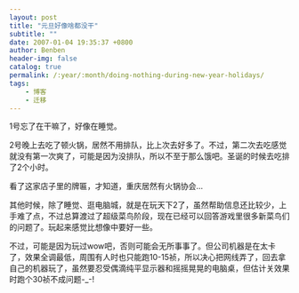 ```yaml
---
layout: post
title: "元旦好像啥都没干"
subtitle: ""
date: 2007-01-04 19:35:37 +0800
author: Benben
header-img: false
catalog: true
permalink: /:year/:month/doing-nothing-during-new-year-holidays/
tags:
    - 博客
    - 迁移
---
```


1号忘了在干嘛了，好像在睡觉。
 
2号晚上去吃了顿火锅，居然不用排队，比上次去好多了。不过，第二次去吃感觉就没有第一次爽了，可能是因为没排队，所以不至于那么饿吧。圣诞的时候去吃排了2个小时。
 
看了这家店子里的牌匾，才知道，重庆居然有火锅协会...
 
其他时候，除了睡觉、逛电脑城，就是在玩天下2了，虽然帮助信息还比较少，上手难了点，不过总算渡过了超级菜鸟阶段，现在已经可以回答游戏里很多新菜鸟们的问题了。玩起来感觉比想像中要好一些。
 
不过，可能是因为玩过wow吧，否则可能会无所事事了。但公司机器是在太卡了，效果全调最低，周围有人时也只能跑10-15祯，所以决心把网线弄了，回去拿自己的机器玩了，虽然要忍受偶滴纯平显示器和摇摇晃晃的电脑桌，但估计关效果时跑个30祯不成问题-_-!